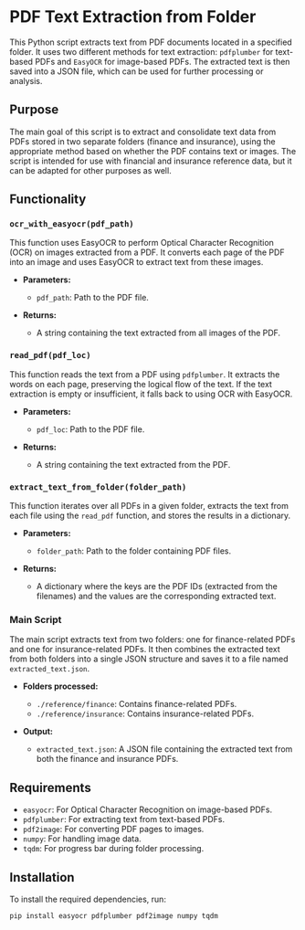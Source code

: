 # PDF Text Extraction from Folder

This Python script extracts text from PDF documents located in a specified folder. It uses two different methods for text extraction: `pdfplumber` for text-based PDFs and `EasyOCR` for image-based PDFs. The extracted text is then saved into a JSON file, which can be used for further processing or analysis.

## Purpose

The main goal of this script is to extract and consolidate text data from PDFs stored in two separate folders (finance and insurance), using the appropriate method based on whether the PDF contains text or images. The script is intended for use with financial and insurance reference data, but it can be adapted for other purposes as well.

## Functionality

### `ocr_with_easyocr(pdf_path)`
This function uses EasyOCR to perform Optical Character Recognition (OCR) on images extracted from a PDF. It converts each page of the PDF into an image and uses EasyOCR to extract text from these images.

- **Parameters:**
  - `pdf_path`: Path to the PDF file.
  
- **Returns:**
  - A string containing the text extracted from all images of the PDF.

### `read_pdf(pdf_loc)`
This function reads the text from a PDF using `pdfplumber`. It extracts the words on each page, preserving the logical flow of the text. If the text extraction is empty or insufficient, it falls back to using OCR with EasyOCR.

- **Parameters:**
  - `pdf_loc`: Path to the PDF file.
  
- **Returns:**
  - A string containing the text extracted from the PDF.

### `extract_text_from_folder(folder_path)`
This function iterates over all PDFs in a given folder, extracts the text from each file using the `read_pdf` function, and stores the results in a dictionary.

- **Parameters:**
  - `folder_path`: Path to the folder containing PDF files.
  
- **Returns:**
  - A dictionary where the keys are the PDF IDs (extracted from the filenames) and the values are the corresponding extracted text.

### Main Script
The main script extracts text from two folders: one for finance-related PDFs and one for insurance-related PDFs. It then combines the extracted text from both folders into a single JSON structure and saves it to a file named `extracted_text.json`.

- **Folders processed:**
  - `./reference/finance`: Contains finance-related PDFs.
  - `./reference/insurance`: Contains insurance-related PDFs.

- **Output:**
  - `extracted_text.json`: A JSON file containing the extracted text from both the finance and insurance PDFs.

## Requirements

- `easyocr`: For Optical Character Recognition on image-based PDFs.
- `pdfplumber`: For extracting text from text-based PDFs.
- `pdf2image`: For converting PDF pages to images.
- `numpy`: For handling image data.
- `tqdm`: For progress bar during folder processing.

## Installation

To install the required dependencies, run:

```bash
pip install easyocr pdfplumber pdf2image numpy tqdm
